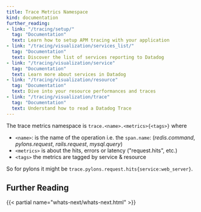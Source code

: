 ```yaml
---
title: Trace Metrics Namespace
kind: documentation
further_reading:
- link: "/tracing/setup/"
  tag: "Documentation"
  text: Learn how to setup APM tracing with your application
- link: "/tracing/visualization/services_list/"
  tag: "Documentation"
  text: Discover the list of services reporting to Datadog
- link: "/tracing/visualization/service"
  tag: "Documentation"
  text: Learn more about services in Datadog
- link: "/tracing/visualization/resource"
  tag: "Documentation"
  text: Dive into your resource performances and traces
- link: "/tracing/visualization/trace"
  tag: "Documentation"
  text: Understand how to read a Datadog Trace
---
```


The trace metrics namespace is `trace.<name>.<metrics>{<tags>}` where

* `<name>`: is the name of the operation i.e. the `span.name`: (*redis.command*, *pylons.request*, *rails.request*, *mysql.query*)
* `<metrics>` is about the hits, errors or latency ("request.hits", etc.)
* `<tags>` the metrics are tagged by service & resource

So for pylons it might be `trace.pylons.request.hits{service:web_server}`.

## Further Reading

{{< partial name="whats-next/whats-next.html" >}}
